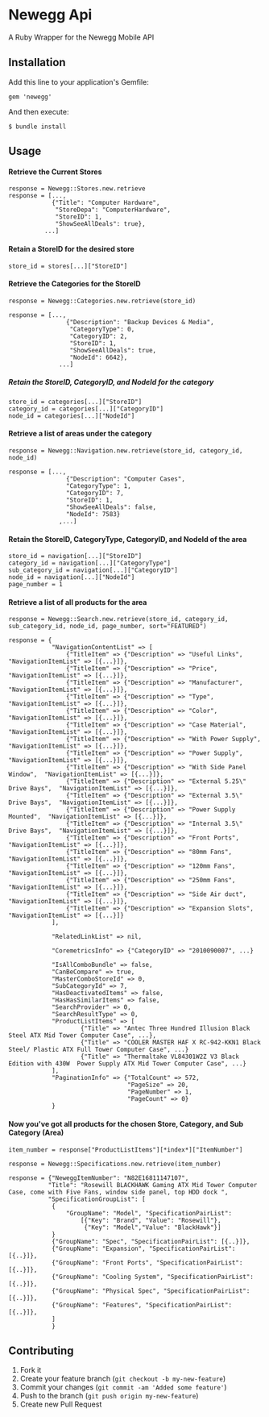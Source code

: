 # Newegg Api

A Ruby Wrapper for the Newegg Mobile API

## Installation

Add this line to your application's Gemfile:

    gem 'newegg'

And then execute:

    $ bundle install

## Usage


#### Retrieve the Current Stores

    response = Newegg::Stores.new.retrieve
    response = [...,
                {"Title": "Computer Hardware",
                 "StoreDepa": "ComputerHardware",
                 "StoreID": 1,
                 "ShowSeeAllDeals": true},
              ...]

#### Retain a StoreID for the desired store

    store_id = stores[...]["StoreID"]


#### Retrieve the Categories for the StoreID

    response = Newegg::Categories.new.retrieve(store_id)

    response = [...,
                    {"Description": "Backup Devices & Media",
                     "CategoryType": 0,
                     "CategoryID": 2,
                     "StoreID": 1,
                     "ShowSeeAllDeals": true,
                     "NodeId": 6642},
                  ...]
##### Retain the StoreID, CategoryID, and NodeId for the category

    store_id = categories[...]["StoreID"]
    category_id = categories[...]["CategoryID"]
    node_id = categories[...]["NodeId"]

#### Retrieve a list of areas under the category

    response = Newegg::Navigation.new.retrieve(store_id, category_id, node_id)

    response = [...,
                    {"Description": "Computer Cases",
                    "CategoryType": 1,
                    "CategoryID": 7,
                    "StoreID": 1,
                    "ShowSeeAllDeals": false,
                    "NodeId": 7583}
                  ,...]

#### Retain the StoreID, CategoryType, CategoryID, and NodeId of the area

    store_id = navigation[...]["StoreID"]
    category_id = navigation[...]["CategoryType"]
    sub_category_id = navigation[...]["CategoryID"]
    node_id = navigation[...]["NodeId"]
    page_number = 1

#### Retrieve a list of all products for the area

    response = Newegg::Search.new.retrieve(store_id, category_id, sub_category_id, node_id, page_number, sort="FEATURED")

    response = {
                "NavigationContentList" => [
                    {"TitleItem" => {"Description" => "Useful Links",  "NavigationItemList" => [{...}]},
                    {"TitleItem" => {"Description" => "Price",  "NavigationItemList" => [{...}]},
                    {"TitleItem" => {"Description" => "Manufacturer",  "NavigationItemList" => [{...}]},
                    {"TitleItem" => {"Description" => "Type",  "NavigationItemList" => [{...}]},
                    {"TitleItem" => {"Description" => "Color",  "NavigationItemList" => [{...}]},
                    {"TitleItem" => {"Description" => "Case Material",  "NavigationItemList" => [{...}]},
                    {"TitleItem" => {"Description" => "With Power Supply",  "NavigationItemList" => [{...}]},
                    {"TitleItem" => {"Description" => "Power Supply",  "NavigationItemList" => [{...}]},
                    {"TitleItem" => {"Description" => "With Side Panel Window",  "NavigationItemList" => [{...}]},
                    {"TitleItem" => {"Description" => "External 5.25\" Drive Bays",  "NavigationItemList" => [{...}]},
                    {"TitleItem" => {"Description" => "External 3.5\" Drive Bays",  "NavigationItemList" => [{...}]},
                    {"TitleItem" => {"Description" => "Power Supply Mounted",  "NavigationItemList" => [{...}]},
                    {"TitleItem" => {"Description" => "Internal 3.5\" Drive Bays",  "NavigationItemList" => [{...}]},
                    {"TitleItem" => {"Description" => "Front Ports",  "NavigationItemList" => [{...}]},
                    {"TitleItem" => {"Description" => "80mm Fans",  "NavigationItemList" => [{...}]},
                    {"TitleItem" => {"Description" => "120mm Fans",  "NavigationItemList" => [{...}]},
                    {"TitleItem" => {"Description" => "250mm Fans",  "NavigationItemList" => [{...}]},
                    {"TitleItem" => {"Description" => "Side Air duct",  "NavigationItemList" => [{...}]},
                    {"TitleItem" => {"Description" => "Expansion Slots", "NavigationItemList" => [{...}]}
                ],

                "RelatedLinkList" => nil,

                "CoremetricsInfo" => {"CategoryID" => "2010090007", ...}

                "IsAllComboBundle" => false,
                "CanBeCompare" => true,
                "MasterComboStoreId" => 0,
                "SubCategoryId" => 7,
                "HasDeactivatedItems" => false,
                "HasHasSimilarItems" => false,
                "SearchProvider" => 0,
                "SearchResultType" => 0,
                "ProductListItems" => [
                        {"Title" => "Antec Three Hundred Illusion Black Steel ATX Mid Tower Computer Case", ...},
                        {"Title" => "COOLER MASTER HAF X RC-942-KKN1 Black Steel/ Plastic ATX Full Tower Computer Case", ...}
                        {"Title" => "Thermaltake VL84301W2Z V3 Black Edition with 430W  Power Supply ATX Mid Tower Computer Case", ...}
                ],
                "PaginationInfo" => {"TotalCount" => 572,
                                     "PageSize" => 20,
                                     "PageNumber" => 1,
                                     "PageCount" => 0}
                }
#### Now you've got all products for the chosen Store, Category, and Sub Category (Area)

    item_number = response["ProductListItems"][*index*]["ItemNumber"]

    response = Newegg::Specifications.new.retrieve(item_number)

    response = {"NeweggItemNumber": "N82E16811147107",
               "Title": "Rosewill BLACKHAWK Gaming ATX Mid Tower Computer Case, come with Five Fans, window side panel, top HDD dock ",
               "SpecificationGroupList": [
               	{
               	    "GroupName": "Model", "SpecificationPairList":
               	        [{"Key": "Brand", "Value": "Rosewill"},
               	         {"Key": "Model","Value": "BlackHawk"}]
                }
               	{"GroupName": "Spec", "SpecificationPairList": [{..}]},
               	{"GroupName": "Expansion", "SpecificationPairList": [{..}]},
               	{"GroupName": "Front Ports", "SpecificationPairList": [{..}]},
               	{"GroupName": "Cooling System", "SpecificationPairList": [{..}]},
               	{"GroupName": "Physical Spec", "SpecificationPairList": [{..}]},
                {"GroupName": "Features", "SpecificationPairList": [{..}]},
                ]
                }

## Contributing

1. Fork it
2. Create your feature branch (`git checkout -b my-new-feature`)
3. Commit your changes (`git commit -am 'Added some feature'`)
4. Push to the branch (`git push origin my-new-feature`)
5. Create new Pull Request
